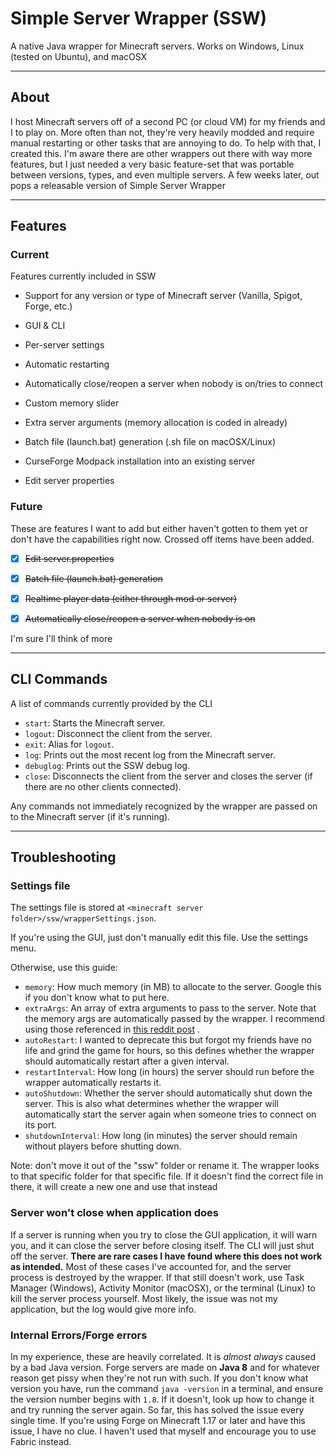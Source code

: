 # Simple Server Wrapper (SSW)

A native Java wrapper for Minecraft servers. Works on Windows, Linux (tested on Ubuntu), and macOSX

---

## About

I host Minecraft servers off of a second PC (or cloud VM) for my friends and I to play on. More often than not, they're
very heavily modded and require manual restarting or other tasks that are annoying to do. To help with that, I created
this. I'm aware there are other wrappers out there with way more features, but I just needed a very basic feature-set
that was portable between versions, types, and even multiple servers. A few weeks later, out pops a releasable version
of Simple Server Wrapper

---

## Features

### Current

Features currently included in SSW

* Support for any version or type of Minecraft server (Vanilla, Spigot, Forge, etc.)

* GUI & CLI

* Per-server settings

* Automatic restarting

* Automatically close/reopen a server when nobody is on/tries to connect

* Custom memory slider

* Extra server arguments (memory allocation is coded in already)

* Batch file (launch.bat) generation (.sh file on macOSX/Linux)

* CurseForge Modpack installation into an existing server

* Edit server properties

### Future

These are features I want to add but either haven't gotten to them yet or don't have the capabilities right now. Crossed
off items have been added.

* [x] ~~Edit server.properties~~

* [x] ~~Batch file (launch.bat) generation~~

* [x] ~~Realtime player data (either through mod or server)~~

* [x] ~~Automatically close/reopen a server when nobody is on~~

I'm sure I'll think of more

---

## CLI Commands

A list of commands currently provided by the CLI

* `start`: Starts the Minecraft server.
* `logout`: Disconnect the client from the server.
* `exit`: Alias for `logout`.
* `log`: Prints out the most recent log from the Minecraft server.
* `debuglog`: Prints out the SSW debug log.
* `close`: Disconnects the client from the server and closes the server (if there are no other clients connected).

Any commands not immediately recognized by the wrapper are passed on to the Minecraft server (if it's running).

---

## Troubleshooting

### Settings file

The settings file is stored at `<minecraft server folder>/ssw/wrapperSettings.json`.

If you're using the GUI, just don't manually edit this file. Use the settings menu.

Otherwise, use this guide:

* `memory`: How much memory (in MB) to allocate to the server. Google this if you don't know what to put here.
* `extraArgs`: An array of extra arguments to pass to the server. Note that the memory args are automatically passed by
  the wrapper. I recommend using those referenced in
  [this reddit post](https://www.reddit.com/r/feedthebeast/comments/5jhuk9/modded_mc_and_memory_usage_a_history_with_a/)
  .
* `autoRestart`: I wanted to deprecate this but forgot my friends have no life and grind the game for hours, so this
  defines whether the wrapper should automatically restart after a given interval.
* `restartInterval`: How long (in hours) the server should run before the wrapper automatically restarts it.
* `autoShutdown`: Whether the server should automatically shut down the server. This is also what determines whether the
  wrapper will automatically start the server again when someone tries to connect on its port.
* `shutdownInterval`: How long (in minutes) the server should remain without players before shutting down.

Note: don't move it out of the "ssw" folder or rename it. The wrapper looks to that specific folder for that specific
file. If it doesn't find the correct file in there, it will create a new one and use that instead

### Server won't close when application does

If a server is running when you try to close the GUI application, it will warn you, and it can close the server before
closing itself. The CLI will just shut off the server. **There are rare cases I have found where this does not work as
intended.** Most of these cases I've accounted for, and the server process is destroyed by the wrapper. If that still
doesn't work, use Task Manager (Windows), Activity Monitor (macOSX), or the terminal (Linux) to kill the server process
yourself. Most likely, the issue was not my application, but the log would give more info.

### Internal Errors/Forge errors

In my experience, these are heavily correlated. It is *almost always* caused by a bad Java version. Forge servers are
made on **Java 8** and for whatever reason get pissy when they're not run with such. If you don't know what version you
have, run the command `java -version` in a terminal, and ensure the version number begins with `1.8`. If it doesn't,
look up how to change it and try running the server again. So far, this has solved the issue every single time. If
you're using Forge on Minecraft 1.17 or later and have this issue, I have no clue. I haven't used that myself and
encourage you to use Fabric instead.
